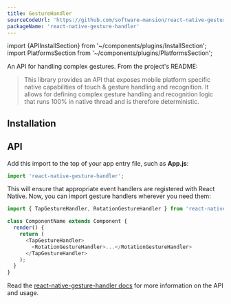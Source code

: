 ```yaml
---
title: GestureHandler
sourceCodeUrl: 'https://github.com/software-mansion/react-native-gesture-handler'
packageName: 'react-native-gesture-handler'
---
```


import {APIInstallSection} from '~/components/plugins/InstallSection';
import PlatformsSection from '~/components/plugins/PlatformsSection';

An API for handling complex gestures. From the project's README:

> This library provides an API that exposes mobile platform specific native capabilities of touch & gesture handling and recognition. It allows for defining complex gesture handling and recognition logic that runs 100% in native thread and is therefore deterministic.

<PlatformsSection android emulator ios simulator web />

## Installation

<APIInstallSection href="https://docs.swmansion.com/react-native-gesture-handler/docs/" />

## API

Add this import to the top of your app entry file, such as **App.js**:

```js
import 'react-native-gesture-handler';
```

This will ensure that appropriate event handlers are registered with React Native. Now, you can import gesture handlers wherever you need them:

```js
import { TapGestureHandler, RotationGestureHandler } from 'react-native-gesture-handler';

class ComponentName extends Component {
  render() {
    return (
      <TapGestureHandler>
        <RotationGestureHandler>...</RotationGestureHandler>
      </TapGestureHandler>
    );
  }
}
```

Read the [react-native-gesture-handler docs](https://docs.swmansion.com/react-native-gesture-handler/) for more information on the API and usage.

